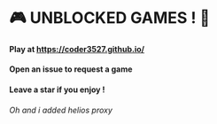 # 🎮 UNBLOCKED GAMES ! 🥷

#### Play at https://coder3527.github.io/

#### Open an issue to request a game

#### Leave a star if you enjoy !

###### Oh and i added helios proxy

